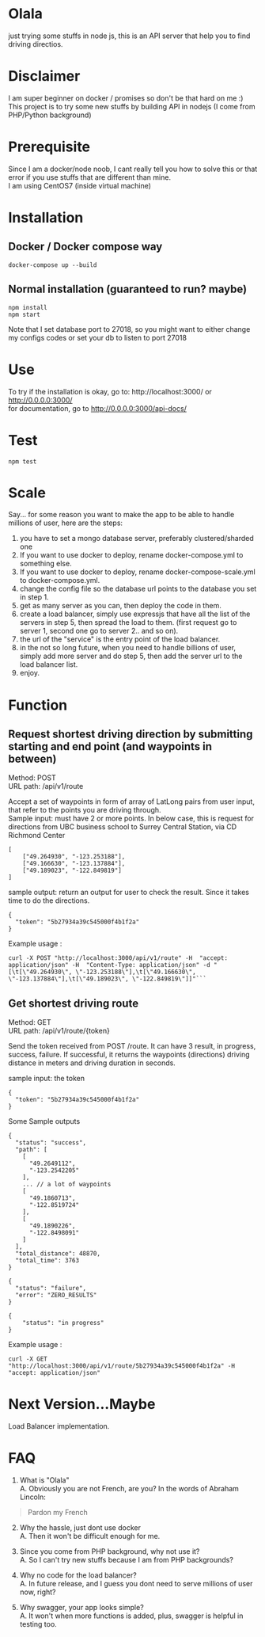 # Olala
just trying some stuffs in node js, this is an API server that help you to find driving directios.


# Disclaimer
I am super beginner on docker / promises so don't be that hard on me :) 
This project is to try some new stuffs by building API in nodejs (I come from PHP/Python background) 


# Prerequisite
Since I am a docker/node noob, I cant really tell you how to solve this or that error if you use stuffs that are different than mine.  
I am using CentOS7 (inside virtual machine)


# Installation
## Docker / Docker compose way
```
docker-compose up --build  
```

## Normal installation (guaranteed to run? maybe)
```
npm install
npm start
```
Note that I set database port to 27018, so you might want to either change my configs codes or set your db to listen to port 27018


# Use
To try if the installation is okay, go to: http://localhost:3000/ or http://0.0.0.0:3000/  
for documentation, go to http://0.0.0.0:3000/api-docs/

# Test
```
npm test
```

# Scale
Say... for some reason you want to make the app to be able to handle millions of user, here are the steps:
1. you have to set a mongo database server, preferably clustered/sharded one
2. If you want to use docker to deploy, rename docker-compose.yml to something else.
3. If you want to use docker to deploy, rename docker-compose-scale.yml to docker-compose.yml.
4. change the config file so the database url points to the database you set in step 1.
5. get as many server as you can, then deploy the code in them.
6. create a load balancer, simply use expressjs that have all the list of the servers in step 5, then spread the load to them. (first request go to server 1, second one go to server 2.. and so on).
7. the url of the "service" is the entry point of the load balancer.
8. in the not so long future, when you need to handle billions of user, simply add more server and do step 5, then add the server url to the load balancer list.
9. enjoy.

# Function
## Request shortest driving direction by submitting starting and end point (and waypoints in between)
Method: POST  
URL path: /api/v1/route  
 
Accept a set of waypoints in form of array of LatLong pairs from user input, that refer to the points you are driving through.  
Sample input: must have 2 or more points. In below case, this is request for directions from UBC business school to Surrey Central Station, via CD Richmond Center
```
[
	["49.264930", "-123.253188"],
	["49.166630", "-123.137884"],
	["49.189023", "-122.849819"]
]
```

sample output:  return an output for user to check the result. Since it takes time to do the directions.
```
{
  "token": "5b27934a39c545000f4b1f2a"
}
```

Example usage : 
```
curl -X POST "http://localhost:3000/api/v1/route" -H  "accept: application/json" -H  "Content-Type: application/json" -d "[\t[\"49.264930\", \"-123.253188\"],\t[\"49.166630\", \"-123.137884\"],\t[\"49.189023\", \"-122.849819\"]]"```
```

## Get shortest driving route  
Method: GET  
URL path: /api/v1/route/{token}  

Send the token received from POST /route. It can have 3 result, in progress, success, failure. If successful, it returns the waypoints (directions) driving distance in meters and driving duration in seconds.

sample input:  the token  
```
{
  "token": "5b27934a39c545000f4b1f2a"
}
```

Some Sample outputs
```
{  
  "status": "success",  
  "path": [  
    [  
      "49.2649112",  
      "-123.2542205"  
    ],  
	... // a lot of waypoints
    [  
      "49.1860713",  
      "-122.8519724"  
    ],  
    [  
      "49.1890226",  
      "-122.8498091"  
    ]  
  ],  
  "total_distance": 48870,  
  "total_time": 3763  
}
```

```
{
  "status": "failure",
  "error": "ZERO_RESULTS"
}
```

```
{
	"status": "in progress"
}
```

Example usage : 
```
curl -X GET "http://localhost:3000/api/v1/route/5b27934a39c545000f4b1f2a" -H  "accept: application/json"
```



# Next Version...Maybe
Load Balancer implementation. 

#  FAQ
1. What is "Olala"  
A. Obviously you are not French, are you? In the words of Abraham Lincoln:
> Pardon my French

2. Why the hassle, just dont use docker  
A. Then it won't be difficult enough for me.  

3. Since you come from PHP background, why not use it?  
A. So I can't try new stuffs because I am from PHP backgrounds?  

4. Why no code for the load balancer?  
A. In future release, and I guess you dont need to serve millions of user now, right?  

5. Why swagger, your app looks simple?  
A. It won't when more functions is added, plus, swagger is helpful in testing too.  

